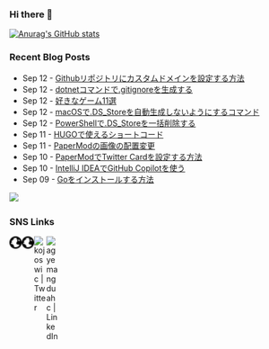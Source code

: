 ### Hi there 👋

[![Anurag's GitHub stats](https://github-readme-stats.vercel.app/api?username=kenjinote)](https://github.com/anuraghazra/github-readme-stats)


### Recent Blog Posts
<!-- feed start -->
- Sep 12 - [Githubリポジトリにカスタムドメインを設定する方法](https://kenji.blog/posts/github%E3%83%AA%E3%83%9D%E3%82%B8%E3%83%88%E3%83%AA%E3%81%AB%E3%82%AB%E3%82%B9%E3%82%BF%E3%83%A0%E3%83%89%E3%83%A1%E3%82%A4%E3%83%B3%E3%82%92%E8%A8%AD%E5%AE%9A%E3%81%99%E3%82%8B%E6%96%B9%E6%B3%95/)
- Sep 12 - [dotnetコマンドで.gitignoreを生成する](https://kenji.blog/posts/dotnet%E3%82%B3%E3%83%9E%E3%83%B3%E3%83%89%E3%81%A7.gitignore%E3%82%92%E7%94%9F%E6%88%90%E3%81%99%E3%82%8B/)
- Sep 12 - [好きなゲーム11選](https://kenji.blog/posts/%E5%A5%BD%E3%81%8D%E3%81%AA%E3%82%B2%E3%83%BC%E3%83%A011%E9%81%B8/)
- Sep 12 - [macOSで.DS_Storeを自動生成しないようにするコマンド](https://kenji.blog/posts/macos%E3%81%A7.ds_store%E3%82%92%E8%87%AA%E5%8B%95%E7%94%9F%E6%88%90%E3%81%97%E3%81%AA%E3%81%84%E3%82%88%E3%81%86%E3%81%AB%E3%81%99%E3%82%8B%E3%82%B3%E3%83%9E%E3%83%B3%E3%83%89/)
- Sep 12 - [PowerShellで.DS_Storeを一括削除する](https://kenji.blog/posts/powershell%E3%81%A7.ds_store%E3%82%92%E4%B8%80%E6%8B%AC%E5%89%8A%E9%99%A4%E3%81%99%E3%82%8B/)
- Sep 11 - [HUGOで使えるショートコード](https://kenji.blog/posts/hugo%E3%81%A7%E4%BD%BF%E3%81%88%E3%82%8B%E3%82%B7%E3%83%A7%E3%83%BC%E3%83%88%E3%82%B3%E3%83%BC%E3%83%89/)
- Sep 11 - [PaperModの画像の配置変更](https://kenji.blog/posts/papermod%E3%81%AE%E7%94%BB%E5%83%8F%E3%81%AE%E9%85%8D%E7%BD%AE%E5%A4%89%E6%9B%B4/)
- Sep 10 - [PaperModでTwitter Cardを設定する方法](https://kenji.blog/posts/papermod%E3%81%A7twitter-card%E3%82%92%E8%A8%AD%E5%AE%9A%E3%81%99%E3%82%8B%E6%96%B9%E6%B3%95/)
- Sep 10 - [IntelliJ IDEAでGitHub Copilotを使う](https://kenji.blog/posts/intellij-idea%E3%81%A7github-copilot%E3%82%92%E4%BD%BF%E3%81%86/)
- Sep 09 - [Goをインストールする方法](https://kenji.blog/posts/go%E3%82%92%E3%82%A4%E3%83%B3%E3%82%B9%E3%83%88%E3%83%BC%E3%83%AB%E3%81%99%E3%82%8B%E6%96%B9%E6%B3%95/)
<!-- feed end -->

<!-- GitHub Profile Views Counter -->
![](https://komarev.com/ghpvc/?username=kenjinote)

<!-- SNS Links -->
### SNS Links
[<img align="left" alt="codewithkojo.com" width="22px" src="https://raw.githubusercontent.com/iconic/open-iconic/master/svg/globe.svg" />][website1]
[<img align="left" alt="codewithkojo.com" width="22px" src="https://raw.githubusercontent.com/iconic/open-iconic/master/svg/globe.svg" />][website2]
[<img align="left" alt="kojoswic | Twitter" width="22px" src="https://cdn.jsdelivr.net/npm/simple-icons@v3/icons/twitter.svg" />][twitter]
[<img align="left" alt="agyemangduahc | LinkedIn" width="22px" src="https://cdn.jsdelivr.net/npm/simple-icons@v3/icons/linkedin.svg" />][linkedin]

[website1]: https://hack.jp
[website2]: https://kenji.blog
[twitter]: https://twitter.com/kenjinote
[linkedin]: https://www.linkedin.com/in/kenjinote/

<!--
**kenjinote/kenjinote** is a ✨ _special_ ✨ repository because its `README.md` (this file) appears on your GitHub profile.

Here are some ideas to get you started:

- 🔭 I’m currently working on ...
- 🌱 I’m currently learning ...
- 👯 I’m looking to collaborate on ...
- 🤔 I’m looking for help with ...
- 💬 Ask me about ...
- 📫 How to reach me: ...
- 😄 Pronouns: ...
- ⚡ Fun fact: ...
-->
